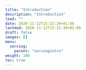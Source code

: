 ```yaml
---
title: "Introduction"
description: "Introduction"
lead: ""
date: 2020-11-12T15:22:20+01:00
lastmod: 2020-11-12T15:22:20+01:00
draft: false
images: []
menu:
  serving:
    parent: "servingintro"
weight: 100
toc: true
---
```

